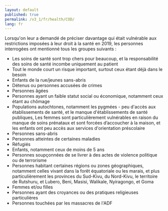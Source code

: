 ```yaml
---
layout: default
published: true
permalink: /v3_1/fr/health/COD/
lang: fr
---
```


Lorsqu'on leur a demandé de préciser davantage qui était vulnérable aux restrictions imposées à leur droit à la santé en 2019, les personnes interrogées ont mentionné tous les groupes suivants :

-	Les soins de santé sont trop chers pour beaucoup, et la responsabilité des soins de santé incombe uniquement au patient
-	Tout le monde court un risque important, surtout ceux étant déjà dans le besoin 
-	Enfants de la rue/jeunes sans-abris
-	Détenus ou personnes accusées de crimes 
-	Personnes âgées
-	Personnes ayant un faible statut social ou économique, notamment ceux étant au chômage
-	Populations autochtones, notamment les pygmées - peu d'accès aux établissements de santé, et le manque d'établissements de santé publiques, Les femmes sont particulièrement vulnérables en raison du manque de soins prénataux et sont forcées d’accoucher à la maison, et les enfants ont peu accès aux services d'orientation préscolaire
-	Personnes sans-abris
-	Personnes atteintes de certaines maladies
-	Réfugiés
-	Enfants, notamment ceux de moins de 5 ans
-	Personnes soupçonnées de se livrer à des actes de violence politique ou de terrorisme
-	Personnes habitant certaines régions ou zones géographiques, notamment celles vivant dans la forêt équatoriale ou les marais, et plus particulièrement les provinces du Sud-Kivu, du Nord-Kivu, le territoire de Rutshuru, et Lubero, Beni, Masisi, Walikale, Nyiragongo, et Goma
-	Femmes et/ou filles
-	Personnes ayant des croyances ou des pratiques religieuses particulières 
-	Personnes touchées par les massacres de l'ADF

